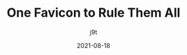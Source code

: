---
author: j9t
date: 2021-08-18
tags:
  - html
  - favicons
target_url: https://meiert.com/en/blog/one-favicon/
title: One Favicon to Rule Them All
---